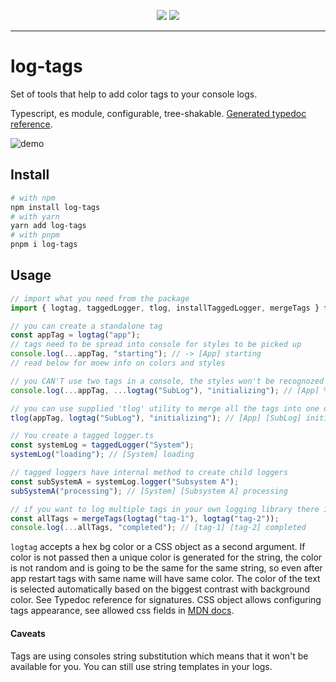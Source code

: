 <p align="center">
  <img src="https://github.com/n1kk/log-tags/blob/master/assets/headline2.png?raw=true">
  <img src="https://github.com/n1kk/log-tags/blob/master/assets/headline3.png?raw=true">
</p>

---

# log-tags

Set of tools that help to add color tags to your console logs.

Typescript, es module, configurable, tree-shakable. [Generated typedoc reference](https://n1kk.github.io/log-tags/modules.html).

![demo](https://github.com/n1kk/log-tags/blob/master/assets/demo.gif?raw=true)

## Install

```bash
# with npm
npm install log-tags
# with yarn
yarn add log-tags
# with pnpm
pnpm i log-tags
```

## Usage

```ts
// import what you need from the package
import { logtag, taggedLogger, tlog, installTaggedLogger, mergeTags } from "log-tags";

// you can create a standalone tag
const appTag = logtag("app");
// tags need to be spread into console for styles to be picked up
console.log(...appTag, "starting"); // -> [App] starting
// read below for moew info on colors and styles

// you CAN'T use two tags in a console, the styles won't be recognozed
console.log(...appTag, ...logtag("SubLog"), "initializing"); // [App] %cSubLog {_CSS_STRING_} initializing

// you can use supplied 'tlog' utility to merge all the tags into one declaration
tlog(appTag, logtag("SubLog"), "initializing"); // [App] [SubLog] initializing

// You create a tagged logger.ts
const systemLog = taggedLogger("System");
systemLog("loading"); // [System] loading

// tagged loggers have internal method to create child loggers
const subSystemA = systemLog.logger("Subsystem A");
subSystemA("processing"); // [System] [Subsystem A] processing

// if you want to log multiple tags in your own logging library there is a tool to merge tags together
const allTags = mergeTags(logtag("tag-1"), logtag("tag-2"));
console.log(...allTags, "completed"); // [tag-1] [tag-2] completed
```

`logtag` accepts a hex bg color or a CSS object as a second argument. If color is not passed then a unique color is generated for the string, the color is not random and is going to be the same for the same string, so even after app restart tags with same name will have same color. The color of the text is selected automatically based on the biggest contrast with background color. See Typedoc reference for signatures. CSS object allows configuring tags appearance, see allowed css fields in [MDN docs](https://developer.mozilla.org/en-US/docs/Web/API/console#outputting_text_to_the_console).

#### Caveats

Tags are using consoles string substitution which means that it won't be available for you. You can still use string templates in your logs.
